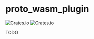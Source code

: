 # proto_wasm_plugin

![Crates.io](https://img.shields.io/crates/v/proto_wasm_plugin) ![Crates.io](https://img.shields.io/crates/d/proto_wasm_plugin)

TODO
